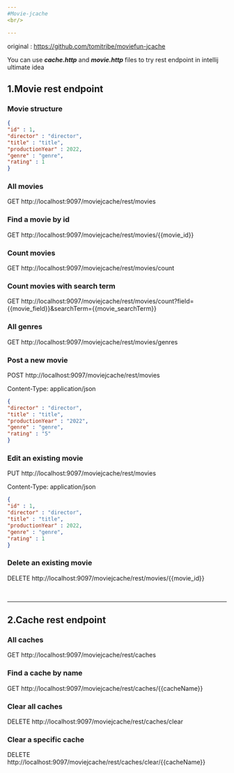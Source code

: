 ```yaml
---
#Movie-jcache
<br/>

---
```


original : https://github.com/tomitribe/moviefun-jcache

You can use ***cache.http*** and ***movie.http*** files to try rest endpoint in intellij ultimate idea

## 1.Movie rest endpoint

### Movie structure
```json
{
"id" : 1,
"director" : "director",
"title" : "title",
"productionYear" : 2022,
"genre" : "genre",
"rating" : 1
}
```

### All movies
GET http://localhost:9097/moviejcache/rest/movies

### Find a movie by id
GET http://localhost:9097/moviejcache/rest/movies/{{movie_id}}

### Count movies
GET http://localhost:9097/moviejcache/rest/movies/count

### Count movies with search term
GET http://localhost:9097/moviejcache/rest/movies/count?field={{movie_field}}&searchTerm={{movie_searchTerm}}

### All genres
GET http://localhost:9097/moviejcache/rest/movies/genres

### Post a new movie
POST http://localhost:9097/moviejcache/rest/movies

Content-Type: application/json
```json
{
"director" : "director",
"title" : "title",
"productionYear" : "2022",
"genre" : "genre",
"rating" : "5"
}
```

### Edit an existing movie
PUT http://localhost:9097/moviejcache/rest/movies

Content-Type: application/json
```json
{
"id" : 1,
"director" : "director",
"title" : "title",
"productionYear" : 2022,
"genre" : "genre",
"rating" : 1
}
```

### Delete an existing movie
DELETE http://localhost:9097/moviejcache/rest/movies/{{movie_id}}

<br/>

---
## 2.Cache rest endpoint

### All caches
GET http://localhost:9097/moviejcache/rest/caches

### Find a cache by name
GET http://localhost:9097/moviejcache/rest/caches/{{cacheName}}

### Clear all caches
DELETE http://localhost:9097/moviejcache/rest/caches/clear

### Clear a specific cache
DELETE http://localhost:9097/moviejcache/rest/caches/clear/{{cacheName}}


